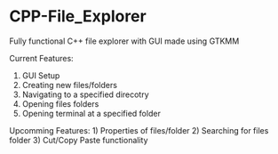 # CPP-File_Explorer
Fully functional C++ file explorer with GUI made using GTKMM

Current Features:
  1) GUI Setup
  2) Creating new files/folders
  3) Navigating to a specified direcotry
  3) Opening files folders
  4) Opening terminal at a specified folder
  
  Upcomming Features:
    1) Properties of files/folder
    2) Searching for files folder
    3) Cut/Copy Paste functionality
    
